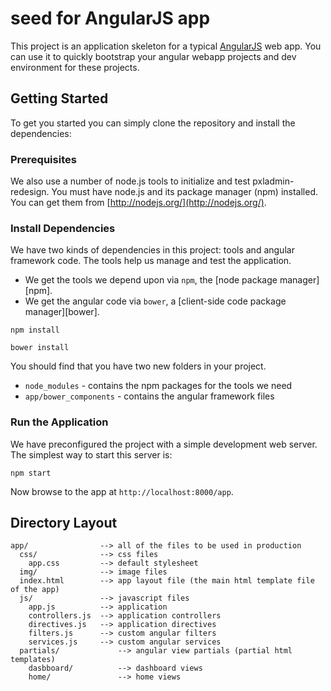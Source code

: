 # seed for AngularJS app

This project is an application skeleton for a typical [AngularJS](http://angularjs.org/) web app.
You can use it to quickly bootstrap your angular webapp projects and dev environment for these
projects.

## Getting Started

To get you started you can simply clone the repository and install the dependencies:

### Prerequisites

We also use a number of node.js tools to initialize and test pxladmin-redesign. You must have node.js and
its package manager (npm) installed.  You can get them from [http://nodejs.org/](http://nodejs.org/).

### Install Dependencies

We have two kinds of dependencies in this project: tools and angular framework code.  The tools help
us manage and test the application.

* We get the tools we depend upon via `npm`, the [node package manager][npm].
* We get the angular code via `bower`, a [client-side code package manager][bower].

```
npm install
```
```
bower install
```

You should find that you have two new folders in your project.

* `node_modules` - contains the npm packages for the tools we need
* `app/bower_components` - contains the angular framework files


### Run the Application

We have preconfigured the project with a simple development web server.  The simplest way to start
this server is:

```
npm start
```

Now browse to the app at `http://localhost:8000/app`.


## Directory Layout

    app/                --> all of the files to be used in production
      css/              --> css files
        app.css         --> default stylesheet
      img/              --> image files
      index.html        --> app layout file (the main html template file of the app)
      js/               --> javascript files
        app.js          --> application
        controllers.js  --> application controllers
        directives.js   --> application directives
        filters.js      --> custom angular filters
        services.js     --> custom angular services
      partials/             --> angular view partials (partial html templates)
        dasbboard/          --> dashboard views
        home/               --> home views